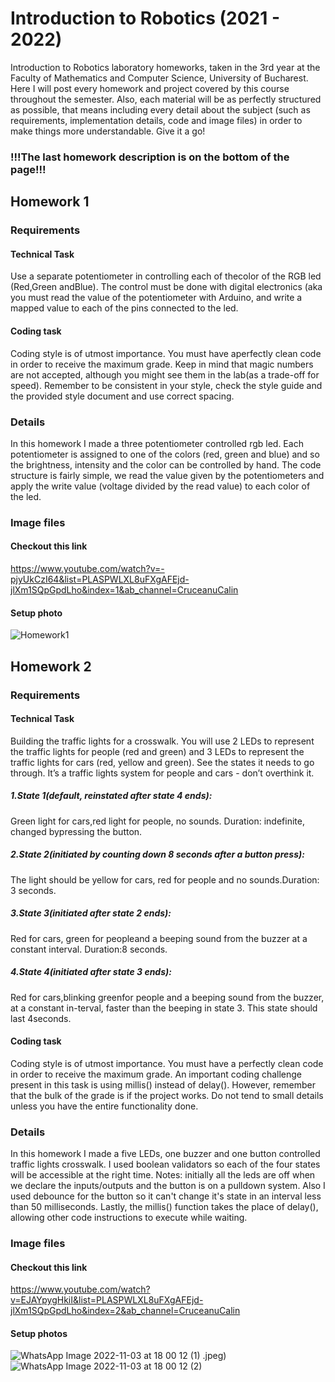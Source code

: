  # Introduction to Robotics (2021 - 2022)
 Introduction to Robotics laboratory homeworks, taken in the 3rd year at the Faculty of Mathematics and Computer Science, University of Bucharest. Here I will post every homework and project covered by this course throughout the semester. Also, each material will be as perfectly structured as possible, that means including every detail about the subject (such as requirements, implementation details, code and image files) in order to make things more understandable. Give it a go!
 
 ### !!!The last homework description is on the bottom of the page!!!

 ## Homework 1

 ### Requirements 
 #### Technical Task
 Use a separate potentiometer in controlling each of thecolor of the RGB led (Red,Green andBlue). The control must be done with digital electronics (aka you must read the value of the potentiometer with Arduino, and write a mapped value to each of the pins connected to the led.
 #### Coding task
 Coding style is of utmost importance. You must have aperfectly clean code in order to receive the maximum grade. Keep in mind that magic numbers are not accepted, although you might see them in the lab(as a trade-off for speed). Remember to be consistent in your style, check the style guide and the provided style  document and use correct spacing.
 
 ### Details
 In this homework I made a three potentiometer controlled rgb led. Each potentiometer is assigned to one of the colors (red, green and blue) and so the brightness, intensity and the color can be controlled by hand. The code structure is fairly simple, we read the value given by the potentiometers and apply the write value (voltage divided by the read value) to each color of the led.
 
 ### Image files
 #### Checkout this link
 https://www.youtube.com/watch?v=-pjyUkCzI64&list=PLASPWLXL8uFXgAFEjd-jlXm1SQpGpdLho&index=1&ab_channel=CruceanuCalin
 #### Setup photo
 ![Homework1](https://user-images.githubusercontent.com/80258120/197415867-93f705b3-5815-4154-92a3-d8d9842ab5b1.jpeg)

 ## Homework 2

 ### Requirements 
 #### Technical Task
 Building the traffic lights for a crosswalk. You will use 2 LEDs to represent the traffic lights for people (red and green) and 3 LEDs to represent the traffic lights for cars (red, yellow and green). See the states it needs to go through. It’s a traffic lights system for people and cars - don’t overthink it.
 
 ##### 1.State 1(default, reinstated after state 4 ends):  
 Green light for cars,red  light  for  people,  no  sounds.   Duration:  indefinite,  changed  bypressing the button.
 ##### 2.State 2(initiated by counting down 8 seconds after a button press):
 The  light  should  be  yellow  for  cars,  red  for  people  and  no  sounds.Duration:  3 seconds.
 ##### 3.State 3(initiated after state 2 ends): 
 Red for cars, green for peopleand a beeping sound from the buzzer at a constant interval. Duration:8 seconds.
 ##### 4.State 4(initiated after state 3 ends): 
 Red for cars,blinking greenfor people and a beeping sound from the buzzer,  at a constant in-terval,  faster than the beeping in state 3.  This state should last 4seconds.
 
 #### Coding task
 Coding style is of utmost importance. You must have a perfectly clean code in order to receive the maximum grade. An important coding challenge present in this task is using millis() instead of delay(). However, remember that the bulk of the grade is if the project works. Do not tend to small details unless you have the entire functionality done.
 
 ### Details
 In this homework I made a five LEDs, one buzzer and one button controlled traffic lights crosswalk. I used boolean validators so each of the four states will be accessible at the right time. Notes: initially all the leds are off when we declare the inputs/outputs and the button is on a pulldown system. Also I used debounce for the button so it can't change it's state in an interval less than 50 milliseconds. Lastly, the millis() function takes the place of delay(), allowing other code instructions to execute while waiting. 
 
 ### Image files
 #### Checkout this link
 https://www.youtube.com/watch?v=EJAYpygHkiI&list=PLASPWLXL8uFXgAFEjd-jlXm1SQpGpdLho&index=2&ab_channel=CruceanuCalin
 #### Setup photos
 ![WhatsApp Image 2022-11-03 at 18 00 12 (1)](https://user-images.githubusercontent.com/80258120/199771798-64d78e0c-d45f-429f-9ff9-e62293be4892.jpeg)
.jpeg)
 ![WhatsApp Image 2022-11-03 at 18 00 12 (2)](https://user-images.githubusercontent.com/80258120/199771882-c838ade3-b7be-4c21-aedd-60dfad0855c7.jpeg)

 
